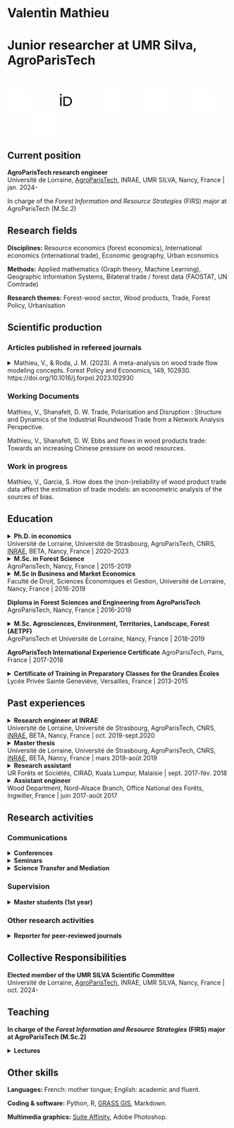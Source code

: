 # Valentin Mathieu
# Junior researcher at UMR Silva, AgroParisTech
<br>

[<img src="./icons/mail.png" height="50">](valentin.mathieu@agroparistech.fr)&emsp;&emsp;&emsp;&emsp;[<img src="./icons/orcid.png" height="50">](https://orcid.org/0000-0002-0696-6979)&emsp;&emsp;&emsp;&emsp;[<img src="./icons/google-scholar.png" height="50">](https://scholar.google.fr/citations?user=ZKcxVOIAAAAJ&hl=fr&oi=sra)&emsp;&emsp;&emsp;&emsp;[<img src="./icons/github.png" height="50">](https://github.com/vlmathieu)&emsp;&emsp;&emsp;&emsp;[<img src="./icons/researchgate.png" height="50">](https://www.researchgate.net/profile/Valentin-Mathieu)&emsp;&emsp;&emsp;&emsp;[<img src="./icons/x.png" height="50">](https://twitter.com/vmathieu25)
<br>

## Current position

**AgroParisTech research engineer**<br>
Université de Lorraine, <ins>AgroParisTech</ins>, INRAE, UMR SILVA, Nancy, France | jan. 2024-

In charge of the *Forest Information and Resource Strategies* (FIRS) major at AgroParisTech (M.Sc.2)

## Research fields

**Disciplines:**
Resource economics (forest economics), International economics (international trade), Economic geography, Urban economics

**Methods:**
Applied mathematics (Graph theory, Machine Learning), Geographic Information Systems, Bilateral trade / forest data (FAOSTAT, UN Comtrade)

**Research themes:**
Forest-wood sector, Wood products, Trade, Forest Policy, Urbanisation

## Scientific production

### Articles published in refereed journals

<details>
  <summary>Mathieu, V., & Roda, J. M. (2023). A meta-analysis on wood trade flow modeling concepts. Forest Policy and Economics, 149, 102930. https://doi.org/10.1016/j.forpol.2023.102930</summary><br>

  **Abstract**

  Papers on forests and forest products often address sustainability and climate change issues. Wood trade flow models study production and exchanges of wood products in order to better understand and analyze these issues. To date, there has not been a complete overview of these models' objectives, or of the wood trade flow factors they use. We expect wood trade flow models with different objectives to rely on a wide diversity of factors. We performed a meta-analysis on 499 publications about wood trade flow modeling, published between 1972 and 2022 and recorded in the Scopus database. We found that three groups of model objectives constitute most of the literature: understanding trade mechanisms (5% of the literature), forecasting trends (9%), and policy analysis (99%). There is a degree of overlap between these categories, as 14% of the literature uses wood trade flow models for at least two of the latter objectives. Within the category of models exploring or simulating policies, about 37% of papers address major economic disruption issues, 40% concern environmental issues, while 49% relate to energy, welfare or trade policies. Altogether, these models use a narrow set of four categories of factors: price factors (6% of the literature), the interdependency of production factors (11%), policy factors (15%), and stock and trade quantity factors (49%), neglecting other possible factors. This study provides the first comprehensive overview and categorization of the models' objectives in relation to their factors. Most importantly, the literature rarely uses certain factors that are considered in other commodities or economic sectors. In particular, the central role of urban dynamics in shaping material trade flows remains unexplored overall by wood trade flow modeling. Compared to the perception of what the driving forces of the forest sector economics have been in recent decades, new issues that have risen require the integration of new categories of factors.
</details>
  
### Working Documents

Mathieu, V., Shanafelt, D. W. Trade, Polarisation and Disruption : Structure and Dynamics of the Industrial Roundwood Trade from a Network Analysis Perspective.

Mathieu, V., Shanafelt, D. W. Ebbs and flows in wood products trade: Towards an increasing Chinese pressure on wood resources.

### Work in progress

Mathieu, V., Garcia, S. How does the (non-)reliability of wood product trade data affect the estimation of trade models: an econometric analysis of the sources of bias.

## Education

<details> 

  <summary>
    <strong>Ph.D. in economics</strong><br>
    Université de Lorraine, Université de Strasbourg, AgroParisTech, CNRS, <ins>INRAE</ins>, BETA, Nancy, France | 2020-2023
  </summary><br>

  **Thesis:** Wood, Cities, and Trade : An Economic Analysis of the Global Urban Demand for Wood Products and the Dynamics of International Wood Trade.
  
  **Supervisors:** Sylvain Caurla (EIB), Jean-Marc Roda (CIRAD), Serge Garcia (INRAE).
  
  **Committee:** Anne Toppinen, Philippe Cadène, Clément Nedoncelle, Meriem Fournier.

</details>

<details>

  <summary>
    <strong>M.Sc. in Forest Science</strong><br>
    AgroParisTech, Nancy, France | 2015-2019
  </summary><br>

  **Major**: Forest Resources and Forest-based Industries (RFF).

</details>

<details>

  <summary>
    <strong>M.Sc in Business and Market Economics</strong><br>
    Faculté de Droit, Sciences Économiques et Gestion, Université de Lorraine, Nancy, France | 2016-2019
  </summary><br>

  **Major:** Economics of Energy, Environmental and Digital Transition (ETEEN).
  
</details>

**Diploma in Forest Sciences and Engineering from AgroParisTech**<br>
AgroParisTech, Nancy, France | 2016-2019

<details>

  <summary>
    <strong>M.Sc. Agrosciences, Environment, Territories, Landscape, Forest (AETPF)</strong><br>
    AgroParisTech et Université de Lorraine, Nancy, France | 2018-2019
  </summary><br>

  **Major:** Wood, Forest, Sustainable Development (BFD).
  
</details>

**AgroParisTech International Experience Certificate**
AgroParisTech, Paris, France | 2017-2018

<details>

  <summary>
    <strong>Certificate of Training in Preparatory Classes for the Grandes Écoles</strong><br>
    Lycée Privée Sainte Geneviève, Versailles, France | 2013-2015
  </summary><br>

  **Major:** Biology, Chemistry, Physics, Earth Sciences (BCPST).

</details>

## Past experiences

<details>

  <summary>
    <strong>Research engineer at INRAE</strong><br>
    Université de Lorraine, Université de Strasbourg, AgroParisTech, CNRS, <ins>INRAE</ins>, BETA, Nancy, France | oct. 2019-sept.2020
  </summary><br>

  **Subject:** Assessment of the economic and environmental impact of setting up a forest-based biorefinery in the Grand Est region of France.

  **Supervision:** Sylvain Caurla (INRAE), Verónica Acurio Vásconez (Université de Lorraine).

  **Related project:** Hy-C-Green (Production of low-carbon hydrogen and bio-sourced materials in Eastern France with an integrated biorefinery concept).

</details>

<details>

  <summary>
    <strong>Master thesis</strong><br>
    Université de Lorraine, Université de Strasbourg, AgroParisTech, CNRS, <ins>INRAE</ins>, BETA, Nancy, France | mars 2019-août 2019
  </summary><br>

  **Subject:** Analysis of wood trade flow models from the perspective of notions of place, space, and scale.
  
  **Supervision:** Sylvain Caurla (INRAE), Craig Johnston (University of Wisconsin-Madison).
  
</details>

<details>

  <summary>
    <strong>Research assistant</strong><br>
    UR Forêts et Sociétés, CIRAD, Kuala Lumpur, Malaisie | sept. 2017-fév. 2018
  </summary><br>

  **Subject:** Biomass valorization for energy in Malaysia and Indonesia, including the financialization of agriculture and forestry and the rise of agribusiness corporations.
  
  **Supervision:** Jean-Marc Roda (CIRAD).
  
</details>

<details>

  <summary>
    <strong>Assistant engineer</strong><br>
    Wood Department, Nord-Alsace Branch, Office National des Forêts, Ingwiller, France | juin 2017-août 2017
  </summary><br>

  **Subject:** Review and update of standing timber to processed timber conversion price lists, to identify resource volumes to be marketed.
  
  **Supervision:** Julien Prinet (National Forest Office of France).
  
</details>

## Research activities

### Communications

<details>
  <summary>
    <strong>Conferences</strong>
    </summary><br>

  **18th social science research days (JRSS)** <br>
  Société Française d’Économie Rurale (SFER), Reims, France | dec. 2024
  
  **PhD and postdoc days of the LabEx ARBRE** <br>
  LabEx ARBRE, INRAE, Champenoux, France | oct. 2024
  
  **11th annual conference of the FAERE** <br>
  BETA, Strasbourg, France | sept. 2024
  
  **26th World Congress of the International Union of Forest Research Organizations (IUFRO) - Forests and Society towards 2050** <br>
  Stockholm, Sweden | june 2024
  
  **Paris-Saclay Conference on Trade and Environment** <br>
  PSAE, Palaiseau, France | may 2024
  
  **10th annual conference of the FAERE** <br>
  CEEM, Montpellier, France | sept. 2023
  
  **2ème Annual conference of the Natural Resources and Local Economy Chair (RENEL)** <br>
  Chaire RENEL, BETA, Université de Lorraine, Metz, France | may 2023
  
  **16th social science research days (JRSS)** <br>
  Société Française d’Économie Rurale (SFER), Clermont-Ferrand, France | dec. 2022
  
  **DEEPSURF 2022 Energy and Ecological transition international conference** <br>
  Lorraine Université d’Excellence, Impact Deepsurf, Université de Lorraine, Nancy, France | oct. 2022
    
  **PhD and postdoc days of the LabEx ARBRE** <br>
  LabEx ARBRE, INRAE, Champenoux, France | oct. 2022
  
  **9th annual conference of the French Association of Environmental and Resource Economists (FAERE)** <br>
  Université de Rouen Normandie, Rouen, France | sept. 2022
  
</details>

<details>
  
  <summary>
    <strong>Seminars</strong>
  </summary><br>

  **Natural Resources and Local Economy Chair (RENEL)**<br>
  Chaire RENEL, Université de Lorraine, Nancy, France | mars 2023

</details>
  
<details>

  <summary>
    <strong>Science Transfer and Mediation</strong>
  </summary><br>

  **European Researchers' Night « Unforeseen »**<br>
  Nancy, France | sept. 2022
  
  **Experimentarium Young Researchers Festival** <br>
  Dijon, France | may 2022
  
  **European Researchers' Night  « Voyages »** <br>
  Dijon, France | sept. 2021
  
  **Expérimentarium « Researchers in the Woods »** <br>
  Maison du Parc du Morvan, Saint Brisson, France | sept. 2021
  
  **La Tournée des Tiers Lieux, Café-science « Is the forest globalised ? »** <br>
  Les Petits Débrouillards, Maxéville, France | aug. 2021
  
  **Visio-chat « The Bioeconomy: what is it? »** <br>
  La Vigie de l’Eau, en ligne | nov. 2020
  
</details>

### Supervision

<details>

  <summary>
    <strong>Master students (1st year)</strong>
  </summary><br>

  M.Sc. AETPF ECOSAFE 1st year - Tom Passard | avril 2024-juin 2024<br>
  **Subject:** Analysis of European external trade in wood products.<br>
  **Co-supervision:** Alexandra Niedzwiedz (AgroParisTech, BETA), Claire Montagné-Huck (INRAE, BETA).

  M.Sc. AETPF GCRE 1st year - Maxence Caruccio | avril 2024-juin 2024<br>
  **Subject:** Analysis of the European trade in illegal roundwood.<br>
  **Co-supervision:** Alexandra Niedzwiedz (AgroParisTech, BETA), Claire Montagné-Huck (INRAE, BETA).

  M.Sc. AETPF GCRE 1st year - Noémie Kuczynski French oak exports to China | avril 2024-juin 2024**<br>
  **Subject:** .<br>
  **Co-supervision:** Alexandra Niedzwiedz (AgroParisTech, BETA), Claire Montagné-Huck (INRAE, BETA).
  
  M.Sc. AETPF BFD 1st year – Thibault Burel | avril 2023-juin 2023<br>
  **Subject:** International trade in timber: origin and destination of flows.<br> 
  **Co-supervision:** Alexandra Niedzwiedz (AgroParisTech, BETA), Claire Montagné-Huck (INRAE, BETA).
  
  M.Sc. AETPF BFD 1st year – Aurélie Aldebert | avril 2021-juin 2021<br>
  **Subject:** When wood follows people: analysis of statistical relationships between human population dynamics and timber trade flows.<br>
  **Co-supervision:** David Gasparotto (AgroParisTech), Jean-Marc Roda (CIRAD).

  
</details>

### Other research activities

<details>

  <summary>
    <strong>Reporter for peer-reviewed journals</strong>
  </summary><br>

   Forest Policy and Economics, Revue Forestière Française.

</details>

## Collective Responsibilities

**Elected member of the UMR SILVA Scientific Committee**<br>
Université de Lorraine, <ins>AgroParisTech</ins>, INRAE, UMR SILVA, Nancy, France | oct. 2024-

## Teaching

**In charge of the *Forest Information and Resource Strategies* (FIRS) major at AgroParisTech (M.Sc.2)**

<details>

  <summary>
    <strong>Lectures</strong>
  </summary><br>

  
  
</details>

## Other skills

**Languages:**
French: mother tongue; English: academic and fluent.

**Coding & software:**
Python, R, [GRASS GIS](https://grass.osgeo.org), Markdown.

**Multimedia graphics:**
[Suite Affinity](https://affinity.serif.com/en-gb/), Adobe Photoshop.



